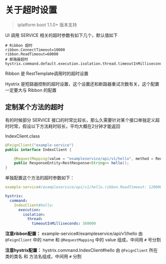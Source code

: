 # 关于超时设置

> iplatform boot 1.1.0+ 版本支持

UI 调用 SERVICE 相关的超时参数有如下几个，默认值如下

```properties
# Ribbon 超时
ribbon.ConnectTimeout=10000
ribbon.ReadTimeout=60000
# 断路器超时
hystrix.command.default.execution.isolation.thread.timeoutInMilliseconds=180000
```

Ribbon 是 RestTemplate调用时的超时设置

Hystrix 是短路器控制的超时设置，这个设置还和断路器重试次数有关，这个配置一定要大与 Ribbon 的配置

## 定制某个方法的超时

有的时候部分 SERVICE 接口的时常比较长，那么久需要针对某个接口单独定义超时时常，假设以下方法耗时较长，平均大概在2分钟才能返回

IndexClient.class

```java
@FeignClient("example-service")
public interface IndexClient {

    @RequestMapping(value = "exampleservice/api/v1/hello", method = RequestMethod.GET)
    public ResponseEntity<RestResponse<String>> hello();
}

```

单独配置这个方法的超时参数如下：

```yaml
example-service#/exampleservice/api/v1/hello.ribbon.ReadTimeout: 120000

hystrix:
  command:
    IndexClient#hello:
      execution:
        isolation:
          thread:
            timeoutInMilliseconds: 360000
```

**注意ribbon配置：** example-service#/exampleservice/api/v1/hello 由 `@FeignClient` 中的 name 和 `@RequestMapping` 中的 value 组成，中间用 `#` 号分割

**注意hystrix配置：** hystrix.command.IndexClient#hello 由 `@FeignClient` 所在类的类名 和 方法名组成，中间用 `#` 分割
